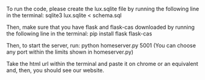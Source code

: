 To run the code, please create the lux.sqlite file by running the following line in the terminal: sqlite3 lux.sqlite < schema.sql

Then, make sure that you have flask and flask-cas downloaded by running the following line in the terminal: pip install flask flask-cas

Then, to start the server, run: python homeserver.py 5001 (You can choose any port within the limits shown in homeserver.py)

Take the html url within the terminal and paste it on chrome or an equivalent and, then, you should see our website. 
